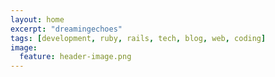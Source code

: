 ```yaml
---
layout: home
excerpt: "dreamingechoes"
tags: [development, ruby, rails, tech, blog, web, coding]
image:
  feature: header-image.png
---
```

